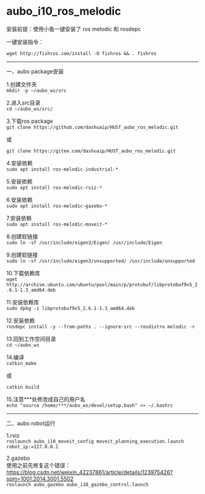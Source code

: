 aubo_i10_ros_melodic
============================
安装前提：使用小鱼一键安装了 ros melodic 和 rosdepc

一键安装指令：
```
wget http://fishros.com/install -O fishros && . fishros
```
---
一、aubo package安装

1.创建文件夹  
```mkdir -p ~/aubo_ws/src```

2.进入src目录   
```cd ~/aubo_ws/src/```

3.下载ros package  
```git clone https://github.com/dashuaip/HUST_aubo_ros_melodic.git ```

或  

```git clone https://gitee.com/dashuaip/HUST_aubo_ros_melodic.git```

4.安装依赖  
```sudo apt install ros-melodic-industrial-*```

5.安装依赖  
```sudo apt install ros-melodic-rviz-*```

6.安装依赖  
```sudo apt install ros-melodic-gazebo-*```

7.安装依赖  
```sudo apt install ros-melodic-moveit-*```

8.创建软链接  
```sudo ln -sf /usr/include/eigen3/Eigen/ /usr/include/Eigen```

9.创建软链接  
```sudo ln -sf /usr/include/eigen3/unsupported/ /usr/include/unsupported```

10.下载依赖库   
```wget http://archive.ubuntu.com/ubuntu/pool/main/p/protobuf/libprotobuf9v5_2.6.1-1.3_amd64.deb```

11.安装依赖库   
```sudo dpkg -i libprotobuf9v5_2.6.1-1.3_amd64.deb```

12.安装依赖   
```rosdepc install -y --from-paths . --ignore-src --rosdistro melodic -r```

13.回到工作空间目录  
```cd ~/aubo_ws```

14.编译  
```catkin_make```

或  

```catkin build```

15.注意***处修改成自己的用户名   
```echo "source /home/***/aubo_ws/devel/setup.bash" >> ~/.bashrc```

---
二、aubo robot运行

1.rviz  
```roslaunch aubo_i10_moveit_config moveit_planning_execution.launch robot_ip:=127.0.0.1```

2.gazebo  
使用之前先修复这个错误：https://blog.csdn.net/weixin_42237861/article/details/123975426?spm=1001.2014.3001.5502  
```roslaunch aubo_gazebo aubo_i10_gazebo_control.launch```
